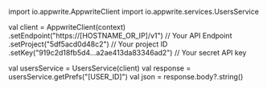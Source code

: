 import io.appwrite.AppwriteClient
import io.appwrite.services.UsersService

val client = AppwriteClient(context)
  .setEndpoint("https://[HOSTNAME_OR_IP]/v1") // Your API Endpoint
  .setProject("5df5acd0d48c2") // Your project ID
  .setKey("919c2d18fb5d4...a2ae413da83346ad2") // Your secret API key

val usersService = UsersService(client)
val response = usersService.getPrefs("[USER_ID]")
val json = response.body?.string()
